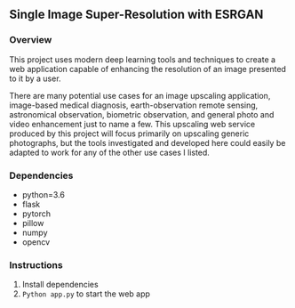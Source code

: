 ## Single Image Super-Resolution with ESRGAN


### Overview
This project uses modern deep learning tools and techniques to create a web application capable of enhancing the resolution of an image presented to it by a user.

There are many potential use cases for an image upscaling application, image-based medical diagnosis, earth-observation remote sensing, astronomical observation, biometric observation, and general photo and video enhancement just to name a few. This upscaling web service produced by this project will focus primarily on upscaling generic photographs, but the tools investigated and developed here could easily be adapted to work for any of the other use cases I listed.

### Dependencies
  - python=3.6
  - flask
  - pytorch
  - pillow
  - numpy
  - opencv

### Instructions
1. Install dependencies
2. ```Python app.py``` to start the web app
